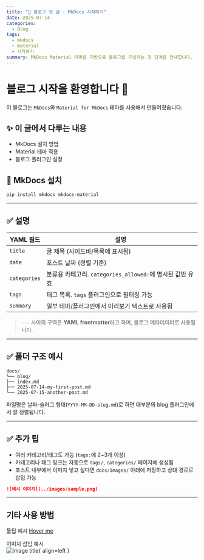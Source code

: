 ```yaml
---
title: "📢 블로그 첫 글 - MkDocs 시작하기"
date: 2025-07-14
categories:
  - Blog
tags:
  - mkdocs
  - material
  - 시작하기
summary: MkDocs Material 테마를 기반으로 블로그를 구성하는 첫 단계를 안내합니다.
---
```


# 블로그 시작을 환영합니다 🎉

이 블로그는 `MkDocs`와 `Material for MkDocs` 테마를 사용해서 만들어졌습니다.

## ✨ 이 글에서 다루는 내용

- MkDocs 설치 방법
- Material 테마 적용
- 블로그 플러그인 설정

## 🚀 MkDocs 설치

```bash
pip install mkdocs mkdocs-material
```

---

## ✅ 설명

| YAML 필드    | 설명                                                      |
| ------------ | --------------------------------------------------------- |
| `title`      | 글 제목 (사이드바/목록에 표시됨)                          |
| `date`       | 포스트 날짜 (정렬 기준)                                   |
| `categories` | 분류용 카테고리. `categories_allowed:`에 명시된 값만 유효 |
| `tags`       | 태그 목록. `tags` 플러그인으로 필터링 가능                |
| `summary`    | 일부 테마/플러그인에서 미리보기 텍스트로 사용됨           |

> `---` 사이의 구역은 **YAML frontmatter**라고 하며, 블로그 메타데이터로 사용됩니다.

---

## ✅ 폴더 구조 예시

```
docs/
└── blog/
├── index.md
├── 2025-07-14-my-first-post.md
└── 2025-07-15-another-post.md
```

파일명은 날짜-슬러그 형태(`YYYY-MM-DD-slug.md`)로 하면 대부분의 blog 플러그인에서 잘 정렬됩니다.

---

## ✅ 추가 팁

- 여러 카테고리/태그도 가능 (`tags:`에 2~3개 이상)
- 카테고리나 태그 링크는 자동으로 `tags/`, `categories/` 페이지에 생성됨
- 포스트 내부에서 이미지 넣고 싶다면 `docs/images/` 아래에 저장하고 상대 경로로 삽입 가능

```md
![예시 이미지](../images/sample.png)
```

---

## 기타 사용 방법

툴팁 예시
[Hover me](https://example.com "I'm a tooltip!")

이미지 삽입 예시  
![Image title](https://dummyimage.com/600x400/eee/aaa){ align=left }
